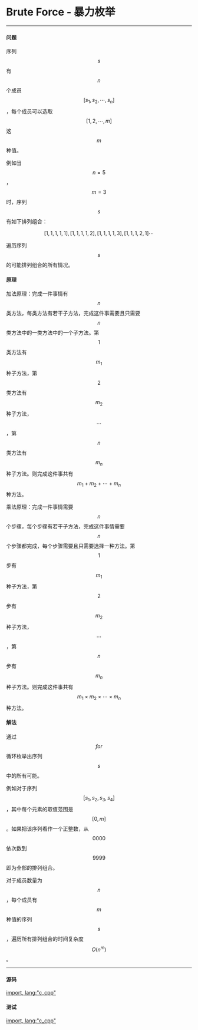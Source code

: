 <script type="text/javascript" src="https://cdnjs.cloudflare.com/ajax/libs/mathjax/2.7.1/MathJax.js?config=TeX-AMS-MML_HTMLorMML"/></script>
<script> gitbook.events.bind("page.change", function() { MathJax.Hub.Queue(["Typeset",MathJax.Hub]); } </script>

# Brute Force - 暴力枚举

--------

#### 问题

序列$$ s $$有$$ n $$个成员$$ [s_1,s_2, \cdots ,s_n] $$，每个成员可以选取$$ [1,2, \cdots ,m] $$这$$ m $$种值。

例如当$$ n = 5 $$，$$ m = 3 $$时，序列$$ s $$有如下排列组合：

$$
[1,1,1,1,1], [1,1,1,1,2], [1,1,1,1,3], [1,1,1,2,1] \cdots
$$

遍历序列$$ s $$的可能排列组合的所有情况。

#### 原理

加法原理：完成一件事情有$$ n $$类方法，每类方法有若干子方法，完成这件事需要且只需要$$ n $$类方法中的一类方法中的一个子方法。第$$ 1 $$类方法有$$ m_1 $$种子方法，第$$ 2 $$类方法有$$ m_2 $$种子方法，$$ \cdots $$，第$$ n $$类方法有$$ m_n $$种子方法。则完成这件事共有$$ m_1 + m_2 + \cdots + m_n $$种方法。

乘法原理：完成一件事情需要$$ n $$个步骤，每个步骤有若干子方法，完成这件事情需要$$ n $$个步骤都完成，每个步骤需要且只需要选择一种方法。第$$ 1 $$步有$$ m_1 $$种子方法，第$$ 2 $$步有$$ m_2 $$种子方法，$$ \cdots $$，第$$ n $$步有$$ m_n $$种子方法。则完成这件事共有$$ m_1 \times m_2 \times \cdots \times m_n $$种方法。

#### 解法

通过$$ for $$循环枚举出序列$$ s $$中的所有可能。

例如对于序列$$ [s_1,s_2,s_3,s_4] $$，其中每个元素的取值范围是$$ [0,m] $$。如果把该序列看作一个正整数，从$$ 0000 $$依次数到$$ 9999 $$即为全部的排列组合。

对于成员数量为$$ n $$，每个成员有$$ m $$种值的序列$$ s $$，遍历所有排列组合的时间复杂度$$ O(n^m) $$。

--------

#### 源码

[import, lang:"c_cpp"](../../../src/Search/BruteForce.h)

#### 测试

[import, lang:"c_cpp"](../../../src/Search/BruteForce.cpp)

